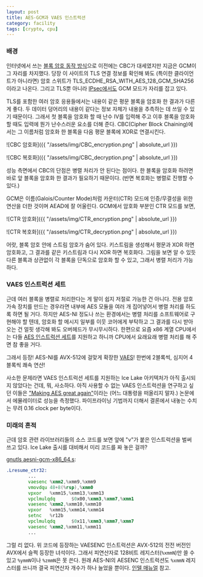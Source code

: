 ```yaml
---
layout: post
title: AES-GCM과 VAES 인스트럭션
category: facility
tags: [crypto, cpu]
---
```

### 배경

인터넷에서 쓰는 [블록 암호 동작 방식](https://en.wikipedia.org/wiki/Block_cipher_mode_of_operation)으로 이전에는 CBC가 대세였지만 지금은 GCM이 그 자리를 차지했다. 당장 이 사이트의 TLS 연결 정보를 확인해 봐도 (특이한 클라이언트가 아니라면) 암호 스위트가 TLS_ECDHE_RSA_WITH_AES_128_GCM_SHA256이라고 나온다. 그리고 TLS뿐 아니라 [IPsec에서도](https://wiki.strongswan.org/projects/strongswan/wiki/IKEv2CipherSuites) GCM 모드가 자리를 잡고 있다.

TLS를 포함한 여러 암호 응용들에서는 내용이 같은 평문 블록을 암호화 한 결과가 다른 게 좋다. 두 데이터 덩어리의 내용이 같다는 정보 자체가 내용을 추측하는 데 쓰일 수 있기 때문이다. 그래서 첫 블록을 암호화 할 때 난수 IV를 입력해 주고 이후 블록을 암호화 할 때도 입력에 뭔가 난수스러운 요소를 더해 준다. CBC(Cipher Block Chaining)에서는 그 이름처럼 암호화 한 블록을 다음 평문 블록에 XOR로 연결시킨다.

![CBC 암호화]({{ "/assets/img/CBC_encryption.png" | absolute_url }})

![CBC 복호화]({{ "/assets/img/CBC_decryption.png" | absolute_url }})

성능 측면에서 CBC의 단점은 병렬 처리가 안 된다는 점이다. 한 블록을 암호화 하려면 바로 앞 블록을 암호화 한 결과가 필요하기 때문이다. (반면 복호화는 병렬로 진행할 수 있다.)

GCM은 이름(Galois/Counter Mode)처럼 카운터(CTR) 모드에 인증/무결성을 위한 연산을 더한 것이며 AEAD에 잘 어울린다. GCM에서 암호화 부분인 CTR 모드를 보면,

![CTR 암호화]({{ "/assets/img/CTR_encryption.png" | absolute_url }})

![CTR 복호화]({{ "/assets/img/CTR_decryption.png" | absolute_url }})

어랏, 블록 암호 안에 스트림 암호가 숨어 있다. 키스트림을 생성해서 평문과 XOR 하면 암호화고, 그 결과를 같은 키스트림과 다시 XOR 하면 복호화다. 그림을 보면 알 수 있듯 다른 블록과 상관없이 각 블록을 단독으로 암호화 할 수 있고, 그래서 병렬 처리가 가능하다.

### VAES 인스트럭션 세트

근데 여러 블록을 병렬로 처리한다는 게 말이 쉽지 저절로 가능한 건 아니다. 전용 암호 가속 장치를 만드는 경우라면 내부에 AES 모듈을 여러 개 집어넣어서 병렬 처리를 하도록 하면 될 거다. 하지만 AES-NI 정도나 쓰는 환경에서는 병렬 처리를 소프트웨어로 구현해야 할 텐데, 암호화 할 메시지 일부를 이웃 코어에게 부탁하고 그 결과를 다시 받아오는 건 얼핏 생각해 봐도 오버헤드가 무시무시하다. 한편으로 요즘 x86 계열 CPU에서는 다들 [AES 인스트럭션 세트](https://en.wikipedia.org/wiki/AES_instruction_set)를 지원하고 하니까 CPU에서 요래요래 병렬 처리를 해 주면 참 좋을 거다.

그래서 등장! AES-NI를 AVX-512에 걸맞게 확장한 [VAES](https://en.wikipedia.org/wiki/AVX-512#New_instructions_in_AVX-512_+_VAES)! 한번에 2블록씩, 심지어 4블록씩 쾌속 연산!

사소한 문제라면 VAES 인스트럭션 세트를 지원하는 Ice Lake 아키텍처가 아직 출시되지 않았다는 건데, 뭐, 사소하다. 아직 사용할 수 없는 VAES 인스트럭션을 연구하고 싶던 이들은 ["Making AES great again"](https://eprint.iacr.org/2018/392.pdf)이라는 (어느 대통령을 떠올리지 말자.) 논문에서 에뮬레이터로 성능을 측정했다. 파이프라이닝 기법까지 더해서 결론에서 내놓는 수치는 무려 0.16 clock per byte이다.

### 미래의 흔적

근데 암호 관련 라이브러리들의 소스 코드를 보면 앞에 "v"가 붙은 인스트럭션을 벌써 쓰고 있다. Ice Lake 출시를 대비해서 미리 코드를 짜 놓은 걸까?

[gnutls aesni-gcm-x86_64.s](https://github.com/gnutls/gnutls/blob/master/lib/accelerated/x86/elf/aesni-gcm-x86_64.s):
```asm
.Lresume_ctr32:
        ...
        vaesenc %xmm2,%xmm9,%xmm9
        vmovdqu 48+8(%rsp),%xmm0
        vpxor   %xmm15,%xmm13,%xmm13
        vpclmulqdq      $0x00,%xmm3,%xmm7,%xmm1
        vaesenc %xmm2,%xmm10,%xmm10
        vpxor   %xmm15,%xmm14,%xmm14
        setnc   %r12b
        vpclmulqdq      $0x11,%xmm3,%xmm7,%xmm7
        vaesenc %xmm2,%xmm11,%xmm11
        ...
```

그럴 리 없다. 위 코드에 등장하는 VAESENC 인스트럭션은 AVX-512의 전전 버전인 AVX에서 슬쩍 등장한 녀석이다. 그래서 피연산자로 128비트 레지스터(`%xmmN`)만 쓸 수 있고 `%ymmN`이나 `%zmmN`은 못 쓴다. 원래 AES-NI의 AESENC 인스트럭션도 `%xmmN` 레지스터를 쓰니까 결국 피연산자 개수가 하나 늘었을 뿐이다. [인텔 매뉴얼](https://www.intel.co.kr/content/www/kr/ko/architecture-and-technology/64-ia-32-architectures-software-developer-vol-2a-manual.html) 참고.
